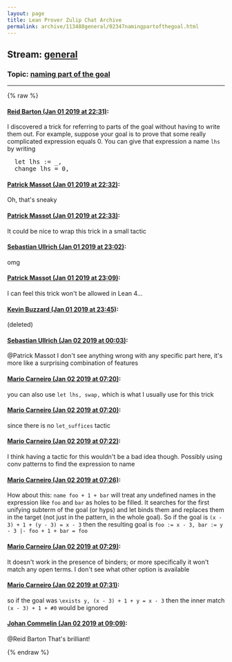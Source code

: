 ```yaml
---
layout: page
title: Lean Prover Zulip Chat Archive 
permalink: archive/113488general/02347namingpartofthegoal.html
---
```


## Stream: [general](index.html)
### Topic: [naming part of the goal](02347namingpartofthegoal.html)

---


{% raw %}
#### [ Reid Barton (Jan 01 2019 at 22:31)](https://leanprover.zulipchat.com/#narrow/stream/113488-general/topic/naming%20part%20of%20the%20goal/near/154143914):
<p>I discovered a trick for referring to parts of the goal without having to write them out. For example, suppose your goal is to prove that some really complicated expression equals 0. You can give that expression a name <code>lhs</code> by writing</p>
<div class="codehilite"><pre><span></span>  <span class="k">let</span> <span class="n">lhs</span> <span class="o">:=</span> <span class="bp">_</span><span class="o">,</span>
  <span class="n">change</span> <span class="n">lhs</span> <span class="bp">=</span> <span class="mi">0</span><span class="o">,</span>
</pre></div>

#### [ Patrick Massot (Jan 01 2019 at 22:32)](https://leanprover.zulipchat.com/#narrow/stream/113488-general/topic/naming%20part%20of%20the%20goal/near/154143960):
<p>Oh, that's sneaky</p>

#### [ Patrick Massot (Jan 01 2019 at 22:33)](https://leanprover.zulipchat.com/#narrow/stream/113488-general/topic/naming%20part%20of%20the%20goal/near/154143970):
<p>It could be nice to wrap this trick in a small tactic</p>

#### [ Sebastian Ullrich (Jan 01 2019 at 23:02)](https://leanprover.zulipchat.com/#narrow/stream/113488-general/topic/naming%20part%20of%20the%20goal/near/154144846):
<p>omg</p>

#### [ Patrick Massot (Jan 01 2019 at 23:09)](https://leanprover.zulipchat.com/#narrow/stream/113488-general/topic/naming%20part%20of%20the%20goal/near/154145021):
<p>I can feel this trick won't be allowed in Lean 4...</p>

#### [ Kevin Buzzard (Jan 01 2019 at 23:45)](https://leanprover.zulipchat.com/#narrow/stream/113488-general/topic/naming%20part%20of%20the%20goal/near/154146061):
<p>(deleted)</p>

#### [ Sebastian Ullrich (Jan 02 2019 at 00:03)](https://leanprover.zulipchat.com/#narrow/stream/113488-general/topic/naming%20part%20of%20the%20goal/near/154146598):
<p><span class="user-mention" data-user-id="110031">@Patrick Massot</span> I don't see anything wrong with any specific part here, it's more like a surprising combination of features</p>

#### [ Mario Carneiro (Jan 02 2019 at 07:20)](https://leanprover.zulipchat.com/#narrow/stream/113488-general/topic/naming%20part%20of%20the%20goal/near/154159623):
<p>you can also use <code>let lhs, swap,</code> which is what I usually use for this trick</p>

#### [ Mario Carneiro (Jan 02 2019 at 07:20)](https://leanprover.zulipchat.com/#narrow/stream/113488-general/topic/naming%20part%20of%20the%20goal/near/154159626):
<p>since there is no <code>let_suffices</code> tactic</p>

#### [ Mario Carneiro (Jan 02 2019 at 07:22)](https://leanprover.zulipchat.com/#narrow/stream/113488-general/topic/naming%20part%20of%20the%20goal/near/154159654):
<p>I think having a tactic for this wouldn't be a bad idea though. Possibly using conv patterns to find the expression to name</p>

#### [ Mario Carneiro (Jan 02 2019 at 07:26)](https://leanprover.zulipchat.com/#narrow/stream/113488-general/topic/naming%20part%20of%20the%20goal/near/154159836):
<p>How about this: <code>name foo + 1 + bar</code> will treat any undefined names in the expression like <code>foo</code> and <code>bar</code> as holes to be filled. It searches for the first unifying subterm of the goal (or hyps) and let binds them and replaces them in the target (not just in the pattern, in the whole goal). So if the goal is <code>(x - 3) + 1 + (y - 3) = x - 3</code> then the resulting goal is <code>foo := x - 3, bar := y - 3 |- foo + 1 + bar = foo</code></p>

#### [ Mario Carneiro (Jan 02 2019 at 07:29)](https://leanprover.zulipchat.com/#narrow/stream/113488-general/topic/naming%20part%20of%20the%20goal/near/154159916):
<p>It doesn't work in the presence of binders; or more specifically it won't match any open terms. I don't see what other option is available</p>

#### [ Mario Carneiro (Jan 02 2019 at 07:31)](https://leanprover.zulipchat.com/#narrow/stream/113488-general/topic/naming%20part%20of%20the%20goal/near/154159984):
<p>so if the goal was <code>\exists y, (x - 3) + 1 + y = x - 3</code> then the inner match <code>(x - 3) + 1 + #0</code> would be ignored</p>

#### [ Johan Commelin (Jan 02 2019 at 09:09)](https://leanprover.zulipchat.com/#narrow/stream/113488-general/topic/naming%20part%20of%20the%20goal/near/154163289):
<p><span class="user-mention" data-user-id="110032">@Reid Barton</span> That's brilliant!</p>


{% endraw %}
